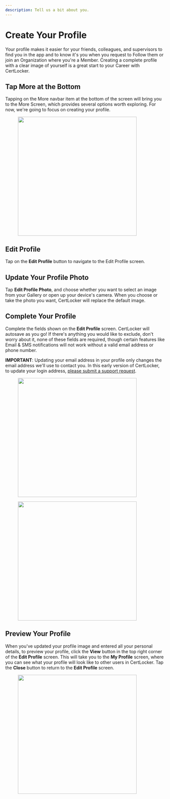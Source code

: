```yaml
---
description: Tell us a bit about you.
---
```


# Create Your Profile

Your profile makes it easier for your friends, colleagues, and supervisors to find you in the app and to know it's you when you request to Follow them or join an Organization where you're a Member. Creating a complete profile with a clear image of yourself is a great start to your Career with CertLocker.

## Tap More at the Bottom

Tapping on the More navbar item at the bottom of the screen will bring you to the More Screen, which provides several options worth exploring. For now, we're going to focus on creating your profile.

<figure><img src="../.gitbook/assets/1.0.0-more-1.PNG" alt="" width="375"><figcaption></figcaption></figure>

## Edit Profile

Tap on the **Edit Profile** button to navigate to the Edit Profile screen.

## Update Your Profile Photo

Tap **Edit Profile Photo**, and choose whether you want to select an image from your Gallery or open up your device's camera. When you choose or take the photo you want, CertLocker will replace the default image.

## Complete Your Profile

Complete the fields shown on the **Edit Profile** screen. CertLocker will autosave as you go! If there's anything you would like to exclude, don't worry about it, none of these fields are required, though certain features like Email & SMS notifications will not work without a valid email address or phone number.

**IMPORTANT**: Updating your email address in your profile only changes the email address we'll use to contact you. In this early version of CertLocker, to update your login address, [please submit a support request](https://form.asana.com/?k=9ZDd1YrRWfsneFrr01xdug\&d=1107920631423484).

<div><figure><img src="../.gitbook/assets/1.0.0-edit-profile.PNG" alt="" width="375"><figcaption></figcaption></figure> <figure><img src="../.gitbook/assets/1.0.0-edit-profile-complete.PNG" alt="" width="375"><figcaption></figcaption></figure></div>

## Preview Your Profile

When you've updated your profile image and entered all your personal details, to preview your profile, click the **View** button in the top right corner of the **Edit Profile** screen. This will take you to the **My Profile** screen, where you can see what your profile will look like to other users in CertLocker. Tap the **Close** button to return to the **Edit Profile** screen.

<figure><img src="../.gitbook/assets/1.0.0-view-profile.PNG" alt="" width="375"><figcaption></figcaption></figure>
